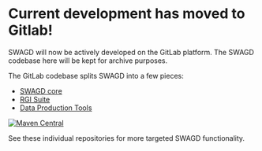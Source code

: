 # Current development has moved to Gitlab!

SWAGD will now be actively developed on the GitLab platform.  The SWAGD
codebase here will be kept for archive purposes.

The GitLab codebase splits SWAGD into a few pieces:

* [SWAGD core](https://gitlab.com/GitLabRGI/swagd)
* [RGI Suite](https://gitlab.com/GitLabRGI/rgi-suite)
* [Data Production Tools](https://gitlab.com/GitLabRGI/data-production-tools)

[![Maven Central](https://maven-badges.herokuapp.com/maven-central/com.rgi-corp/swagd/badge.svg)](https://maven-badges.herokuapp.com/maven-central/com.rgi-corp/swagd)

See these individual repositories for more targeted SWAGD functionality.
